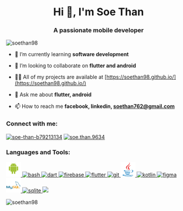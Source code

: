 <h1 align="center">Hi 👋, I'm Soe Than</h1>
<h3 align="center">A passionate mobile developer</h3>

<p align="left"> <img src="https://komarev.com/ghpvc/?username=soethan98&label=Profile%20views&color=0e75b6&style=flat" alt="soethan98" /> </p>

- 🌱 I’m currently learning **software development**

- 👯 I’m looking to collaborate on **flutter and android**

- 👨‍💻 All of my projects are available at [https://soethan98.github.io/](https://soethan98.github.io/)

- 💬 Ask me about **flutter, android**

- 📫 How to reach me **facebook, linkedin, soethan762@gmail.com**

<h3 align="left">Connect with me:</h3>
<p align="left">
<a href="https://linkedin.com/in/soe-than-b79213134" target="blank"><img align="center" src="https://raw.githubusercontent.com/rahuldkjain/github-profile-readme-generator/master/src/images/icons/Social/linked-in-alt.svg" alt="soe-than-b79213134" height="30" width="40" /></a>
<a href="https://fb.com/soe.than.9634" target="blank"><img align="center" src="https://raw.githubusercontent.com/rahuldkjain/github-profile-readme-generator/master/src/images/icons/Social/facebook.svg" alt="soe.than.9634" height="30" width="40" /></a>
</p>

<h3 align="left">Languages and Tools:</h3>
<p align="left"> <a href="https://developer.android.com" target="_blank" rel="noreferrer"> <img src="https://raw.githubusercontent.com/devicons/devicon/master/icons/android/android-original-wordmark.svg" alt="android" width="40" height="40"/> </a> <a href="https://www.gnu.org/software/bash/" target="_blank" rel="noreferrer"> <img src="https://www.vectorlogo.zone/logos/gnu_bash/gnu_bash-icon.svg" alt="bash" width="40" height="40"/> </a> <a href="https://dart.dev" target="_blank" rel="noreferrer"> <img src="https://www.vectorlogo.zone/logos/dartlang/dartlang-icon.svg" alt="dart" width="40" height="40"/> </a> <a href="https://firebase.google.com/" target="_blank" rel="noreferrer"> <img src="https://www.vectorlogo.zone/logos/firebase/firebase-icon.svg" alt="firebase" width="40" height="40"/> </a> <a href="https://flutter.dev" target="_blank" rel="noreferrer"> <img src="https://www.vectorlogo.zone/logos/flutterio/flutterio-icon.svg" alt="flutter" width="40" height="40"/> </a> <a href="https://git-scm.com/" target="_blank" rel="noreferrer"> <img src="https://www.vectorlogo.zone/logos/git-scm/git-scm-icon.svg" alt="git" width="40" height="40"/> </a> <a href="https://www.java.com" target="_blank" rel="noreferrer"> <img src="https://raw.githubusercontent.com/devicons/devicon/master/icons/java/java-original.svg" alt="java" width="40" height="40"/> </a> <a href="https://kotlinlang.org" target="_blank" rel="noreferrer"> <img src="https://www.vectorlogo.zone/logos/kotlinlang/kotlinlang-icon.svg" alt="kotlin" width="40" height="40"/> </a>
<a href="https://www.figma.com/" target="_blank" rel="noreferrer"> <img src="https://cdn.jsdelivr.net/gh/devicons/devicon/icons/figma/figma-original.svg" alt="figma" width="40" height="40"/> </a><a href="https://www.mysql.com/" target="_blank" rel="noreferrer"> <img src="https://raw.githubusercontent.com/devicons/devicon/master/icons/mysql/mysql-original-wordmark.svg" alt="mysql" width="40" height="40"/> </a> <a href="https://www.sqlite.org/" target="_blank" rel="noreferrer"> <img src="https://www.vectorlogo.zone/logos/sqlite/sqlite-icon.svg" alt="sqlite" width="40" height="40"/> </a>
<img src='https://cdn.jsdelivr.net/gh/devicons/devicon/icons/devicon/devicon-original.svg'/>
</p>

<p><img align="center" src="https://github-readme-stats.vercel.app/api/top-langs?username=soethan98&show_icons=true&locale=en&layout=compact" alt="soethan98" /></p>

